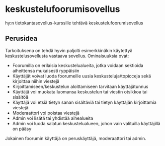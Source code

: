 # keskustelufoorumisovellus
hy:n tietokantasovellus-kurssille tehtävä keskustelufoorumisovellus

## Perusidea
Tarkoituksena on tehdä hyvin paljolti esimerkkinäkin käytettyä keskustelusovellusta vastaava sovellus. 
Ominaisuuksia ovat:
- Foorumilla on erilaisia keskustelualueita, jotka voidaan sektioida aiheittensa mukaisesti ryppäisiin
- Käyttäjät voivat luoda foorumeille uusia keskusteluja/topicceja sekä kirjoittaa niihin viestejä
- Kirjoittamiseen/keskustelun aloittamiseen tarvitaan käyttäjätunnus
- Käyttäjä voi muokata luomansa keskustelun tai viestin otsikkoa tai sisältöä
- Käyttäjä voi etsiä tietyn sanan sisältäviä tai tietyn käyttäjän kirjoittamia viestejä
- Moderaattori voi poistaa viestejä
- Admin voi lisätä tai yhdistää aihealueita
- Admin voi luoda salatun keskustelualueen, johon vain valituilla käyttäjillä on pääsy

Jokainen foorumin käyttäjä on peruskäyttäjä, moderaattori tai admin.
